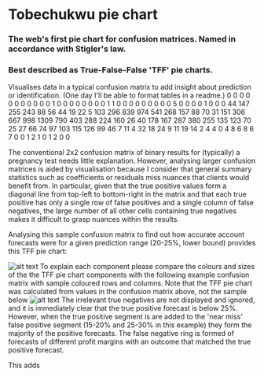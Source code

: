 # Tobechukwu pie chart
### The web's first pie chart for confusion matrices.  Named in accordance with Stigler's law.
### Best described as True-False-False 'TFF' pie charts.


Visualises data in a typical confusion matrix to add insight about prediction or identification.  (One day I'll be able to format tables in a readme.)
0   0	  0	  0	  0	   0	  0	  0	  0	  0
0	  1	  0	  0	  0	   0	  0	  0	  0	  0
1	  1	  0	  0	  0	   0	  0	  0	  0	  0
0	  5	  0	  0	  0	   0	  1	  0	  0	  0
44	147	255	243	88	 56	  44	19	22	5
103	296	839	974	541	 268	157	88	70	31
151	306	667	998	1309 790	403	288	224	160
26	40	178	167	287	 380	255	135	123	70
25	27	66	74	97	 103	115	126	99	46
7	  11	4	  32	18	 24	  9	  11	19	14
2	  4	  4	  0	  4	   8	  6	  8	  6	  7
0	  0	  1	  2	  1	   0	  1	  2	  0	  0


The conventional 2x2 confusion matrix of binary results for (typically) a pregnancy test needs little explanation.  However, analysing larger confusion matrices is aided by visualisation because I consider that general summary statistics such as coefficients or residuals miss nuances that clients would benefit from.  In particular, given that the true positive values form a diagonal line from top-left to bottom-right in the matrix and that each true positive has only a single row of false positives and a single column of false negatives, the large number of all other cells containing true negatives makes it difficult to grasp nuances within the results.

Analysing this sample confusion matrix to find out how accurate account forecasts were for a given prediction range (20-25%, lower bound) provides this TFF pie chart:

![alt text][TFFpieChart20pc]
To explain each component please compare the colours and sizes of the the TFF pie chart components with the following example confusion matrix with sample coloured rows and columns.  Note that the TFF pie chart was calculated from values in the confusion matrix above, not the sample below
![alt text][colourKeyGuide]
The irrelevant true negatives are not displayed and ignored, and it is immediately clear that the true positive forecast is below 25%.  However, when the true positive segment is are added to the 'near miss' false positive segment (15-20% and 25-30% in this example) they form the majority of the positive forecasts.  The false negative ring is formed of forecasts of different profit margins with an outcome that matched the true positive forecast.

This adds 


[TFFpieChart20pc]: https://github.com/narratorjay/TobechukwuPieChart/blob/master/reports/figures/TFF20pc-demo.png
[colourKeyGuide]:  https://github.com/narratorjay/TobechukwuPieChart/blob/master/references/componentsOfTFFchart.png




